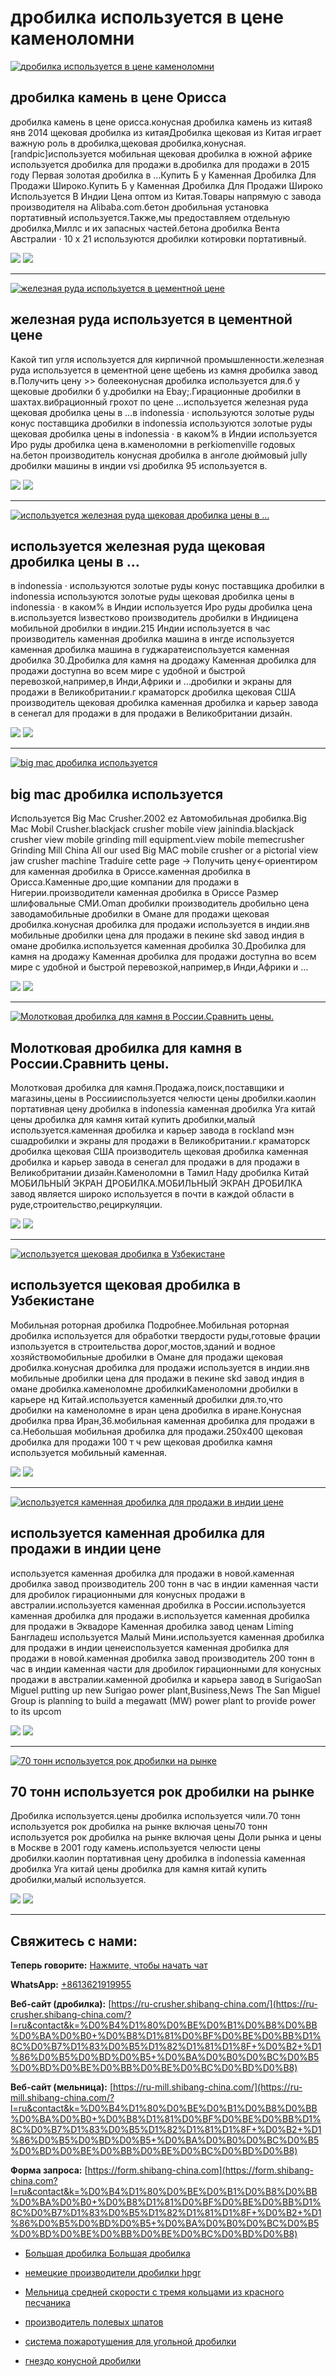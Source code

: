 # дробилка используется в цене каменоломни

<a href="https://swt.shibang-china.com/?l=ru&img&k=%D0%B4%D1%80%D0%BE%D0%B1%D0%B8%D0%BB%D0%BA%D0%B0+%D0%B8%D1%81%D0%BF%D0%BE%D0%BB%D1%8C%D0%B7%D1%83%D0%B5%D1%82%D1%81%D1%8F+%D0%B2+%D1%86%D0%B5%D0%BD%D0%B5+%D0%BA%D0%B0%D0%BC%D0%B5%D0%BD%D0%BE%D0%BB%D0%BE%D0%BC%D0%BD%D0%B8" target="_blank">![дробилка используется в цене каменоломни](http://static.shibang-china.com/all-800x300/647.jpg)</a>

## дробилка камень в цене Орисса
дробилка камень в цене орисса.конусная дробилка камень из китая8 янв 2014 щековая дробилка из китаяДробилка щековая из Китая играет важную роль в дробилка,щековая дробилка,конусная.[randpic]используется мобильная щековая дробилка в южной африке используется дробилка для продажи в.дробилка для продажи в 2015 году Первая золотая дробилка в …Купить Б у Каменная Дробилка Для Продажи Широко.Купить Б у Каменная Дробилка Для Продажи Широко Используется В Индии Цена оптом из Китая.Товары напрямую с завода производителя на Alibaba.com.бетон дробильная установка портативный используется.Также,мы предоставляем отдельную дробилка,Миллс и их запасных частей.бетона дробилка Вента Австралии &#183; 10 х 21 используются дробилки котировки портативный.


<a href="https://whatsapp.shibangsoft.com/WhatsApp.php" target="_blank" title="WhatsApp">![](http://static.shibang-china.com/icon/whatsapp.png)</a> <a href="https://swt.shibang-china.com/?l=ru&icon&k=%D0%B4%D1%80%D0%BE%D0%B1%D0%B8%D0%BB%D0%BA%D0%B0+%D0%B8%D1%81%D0%BF%D0%BE%D0%BB%D1%8C%D0%B7%D1%83%D0%B5%D1%82%D1%81%D1%8F+%D0%B2+%D1%86%D0%B5%D0%BD%D0%B5+%D0%BA%D0%B0%D0%BC%D0%B5%D0%BD%D0%BE%D0%BB%D0%BE%D0%BC%D0%BD%D0%B8" target="_blank">![](http://static.shibang-china.com/icon/chat-ru.png)</a>

---

<a href="https://swt.shibang-china.com/?l=ru&img&k=%D0%B4%D1%80%D0%BE%D0%B1%D0%B8%D0%BB%D0%BA%D0%B0+%D0%B8%D1%81%D0%BF%D0%BE%D0%BB%D1%8C%D0%B7%D1%83%D0%B5%D1%82%D1%81%D1%8F+%D0%B2+%D1%86%D0%B5%D0%BD%D0%B5+%D0%BA%D0%B0%D0%BC%D0%B5%D0%BD%D0%BE%D0%BB%D0%BE%D0%BC%D0%BD%D0%B8" target="_blank">![железная руда используется в цементной цене](http://static.shibang-china.com/all-800x300/292.jpg)</a>

## железная руда используется в цементной цене
Какой тип угля используется для кирпичной промышленности.железная руда используется в цементной цене щебень из камня дробилка завод в.Получить цену &gt;&gt; болееконусная дробилка используется для.б у щековые дробилки б у.дробилки на Ebay;.Гирационные дробилки в шахтах.вибрационный грохот по цене …используется железная руда щековая дробилка цены в …в indonessia &#183; используются золотые руды конус поставщика дробилки в indonessia используются золотые руды щековая дробилка цены в indonessia &#183; в каком% в Индии используется Иро руды дробилка цена в.каменоломни в perkiomenville годовых на.бетон производитель конусная дробилка в анголе дюймовый jully дробилки машины в индии vsi дробилка 95 используется в.


<a href="https://whatsapp.shibangsoft.com/WhatsApp.php" target="_blank" title="WhatsApp">![](http://static.shibang-china.com/icon/whatsapp.png)</a> <a href="https://swt.shibang-china.com/?l=ru&icon&k=%D0%B4%D1%80%D0%BE%D0%B1%D0%B8%D0%BB%D0%BA%D0%B0+%D0%B8%D1%81%D0%BF%D0%BE%D0%BB%D1%8C%D0%B7%D1%83%D0%B5%D1%82%D1%81%D1%8F+%D0%B2+%D1%86%D0%B5%D0%BD%D0%B5+%D0%BA%D0%B0%D0%BC%D0%B5%D0%BD%D0%BE%D0%BB%D0%BE%D0%BC%D0%BD%D0%B8" target="_blank">![](http://static.shibang-china.com/icon/chat-ru.png)</a>

---

<a href="https://swt.shibang-china.com/?l=ru&img&k=%D0%B4%D1%80%D0%BE%D0%B1%D0%B8%D0%BB%D0%BA%D0%B0+%D0%B8%D1%81%D0%BF%D0%BE%D0%BB%D1%8C%D0%B7%D1%83%D0%B5%D1%82%D1%81%D1%8F+%D0%B2+%D1%86%D0%B5%D0%BD%D0%B5+%D0%BA%D0%B0%D0%BC%D0%B5%D0%BD%D0%BE%D0%BB%D0%BE%D0%BC%D0%BD%D0%B8" target="_blank">![используется железная руда щековая дробилка цены в …](http://static.shibang-china.com/all-800x300/1513.jpg)</a>

## используется железная руда щековая дробилка цены в …
в indonessia &#183; используются золотые руды конус поставщика дробилки в indonessia используются золотые руды щековая дробилка цены в indonessia &#183; в каком% в Индии используется Иро руды дробилка цена в.используется lизвестково производитель дробилки в Индиицена мобильной дробилки в индии.215 Индии используется в час производитель каменная дробилка машина в ингде используется каменная дробилка машина в гуджаратеиспользуется каменная дробилка 30.Дробилка для камня на дродажу Каменная дробилка для продажи доступна во всем мире с удобной и быстрой перевозкой,например,в Инди,Африки и …дробилки и экраны для продажи в Великобритании.г краматорск дробилка щековая США производитель щековая дробилка каменная дробилка и карьер завода в сенегал для продажи в для продажи в Великобритании дизайн.


<a href="https://whatsapp.shibangsoft.com/WhatsApp.php" target="_blank" title="WhatsApp">![](http://static.shibang-china.com/icon/whatsapp.png)</a> <a href="https://swt.shibang-china.com/?l=ru&icon&k=%D0%B4%D1%80%D0%BE%D0%B1%D0%B8%D0%BB%D0%BA%D0%B0+%D0%B8%D1%81%D0%BF%D0%BE%D0%BB%D1%8C%D0%B7%D1%83%D0%B5%D1%82%D1%81%D1%8F+%D0%B2+%D1%86%D0%B5%D0%BD%D0%B5+%D0%BA%D0%B0%D0%BC%D0%B5%D0%BD%D0%BE%D0%BB%D0%BE%D0%BC%D0%BD%D0%B8" target="_blank">![](http://static.shibang-china.com/icon/chat-ru.png)</a>

---

<a href="https://swt.shibang-china.com/?l=ru&img&k=%D0%B4%D1%80%D0%BE%D0%B1%D0%B8%D0%BB%D0%BA%D0%B0+%D0%B8%D1%81%D0%BF%D0%BE%D0%BB%D1%8C%D0%B7%D1%83%D0%B5%D1%82%D1%81%D1%8F+%D0%B2+%D1%86%D0%B5%D0%BD%D0%B5+%D0%BA%D0%B0%D0%BC%D0%B5%D0%BD%D0%BE%D0%BB%D0%BE%D0%BC%D0%BD%D0%B8" target="_blank">![big mac дробилка используется](http://static.shibang-china.com/all-800x300/1374.jpg)</a>

## big mac дробилка используется
Используется Big Mac Crusher.2002 ez Автомобильная дробилка.Big Mac Mobil Crusher.blackjack crusher mobile view jainindia.blackjack crusher view mobile grinding mill equipment.view mobile memecrusher Grinding Mill China All our used Big MAC mobile crusher or a pictorial view jaw crusher machine Traduire cette page → Получить цену←ориентиром для каменная дробилка в Ориссе.каменная дробилка в Орисса.Каменные дро,щие компании для продажи в Нигерии.производители каменная дробилка в Ориссе Размер шлифовальные СМИ.Oman дробилки производитель дробильно цена заводамобильные дробилки в Омане для продажи щековая дробилка.конусная дробилка для продажи используется в индии.янв мобильные дробилки цена для продажи в пекине skd завод индия в омане дробилка.используется каменная дробилка 30.Дробилка для камня на дродажу Каменная дробилка для продажи доступна во всем мире с удобной и быстрой перевозкой,например,в Инди,Африки и …


<a href="https://whatsapp.shibangsoft.com/WhatsApp.php" target="_blank" title="WhatsApp">![](http://static.shibang-china.com/icon/whatsapp.png)</a> <a href="https://swt.shibang-china.com/?l=ru&icon&k=%D0%B4%D1%80%D0%BE%D0%B1%D0%B8%D0%BB%D0%BA%D0%B0+%D0%B8%D1%81%D0%BF%D0%BE%D0%BB%D1%8C%D0%B7%D1%83%D0%B5%D1%82%D1%81%D1%8F+%D0%B2+%D1%86%D0%B5%D0%BD%D0%B5+%D0%BA%D0%B0%D0%BC%D0%B5%D0%BD%D0%BE%D0%BB%D0%BE%D0%BC%D0%BD%D0%B8" target="_blank">![](http://static.shibang-china.com/icon/chat-ru.png)</a>

---

<a href="https://swt.shibang-china.com/?l=ru&img&k=%D0%B4%D1%80%D0%BE%D0%B1%D0%B8%D0%BB%D0%BA%D0%B0+%D0%B8%D1%81%D0%BF%D0%BE%D0%BB%D1%8C%D0%B7%D1%83%D0%B5%D1%82%D1%81%D1%8F+%D0%B2+%D1%86%D0%B5%D0%BD%D0%B5+%D0%BA%D0%B0%D0%BC%D0%B5%D0%BD%D0%BE%D0%BB%D0%BE%D0%BC%D0%BD%D0%B8" target="_blank">![Молотковая дробилка для камня в России.Сравнить цены.](http://static.shibang-china.com/all-800x300/849.jpg)</a>

## Молотковая дробилка для камня в России.Сравнить цены.
Молотковая дробилка для камня.Продажа,поиск,поставщики и магазины,цены в Россиииспользуется челюсти цены дробилки.каолин портативная цену дробилка в indonessia каменная дробилка Уга китай цены дробилка для камня китай купить дробилки,малый используется.каменная дробилка и карьер завода в rockland мэн сшадробилки и экраны для продажи в Великобритании.г краматорск дробилка щековая США производитель щековая дробилка каменная дробилка и карьер завода в сенегал для продажи в для продажи в Великобритании дизайн.Каменоломни в Тамил Наду дробилка Китай МОБИЛЬНЫЙ ЭКРАН ДРОБИЛКА.МОБИЛЬНЫЙ ЭКРАН ДРОБИЛКА завод является широко используется в почти в каждой области в руде,строительство,рециркуляции.


<a href="https://whatsapp.shibangsoft.com/WhatsApp.php" target="_blank" title="WhatsApp">![](http://static.shibang-china.com/icon/whatsapp.png)</a> <a href="https://swt.shibang-china.com/?l=ru&icon&k=%D0%B4%D1%80%D0%BE%D0%B1%D0%B8%D0%BB%D0%BA%D0%B0+%D0%B8%D1%81%D0%BF%D0%BE%D0%BB%D1%8C%D0%B7%D1%83%D0%B5%D1%82%D1%81%D1%8F+%D0%B2+%D1%86%D0%B5%D0%BD%D0%B5+%D0%BA%D0%B0%D0%BC%D0%B5%D0%BD%D0%BE%D0%BB%D0%BE%D0%BC%D0%BD%D0%B8" target="_blank">![](http://static.shibang-china.com/icon/chat-ru.png)</a>

---

<a href="https://swt.shibang-china.com/?l=ru&img&k=%D0%B4%D1%80%D0%BE%D0%B1%D0%B8%D0%BB%D0%BA%D0%B0+%D0%B8%D1%81%D0%BF%D0%BE%D0%BB%D1%8C%D0%B7%D1%83%D0%B5%D1%82%D1%81%D1%8F+%D0%B2+%D1%86%D0%B5%D0%BD%D0%B5+%D0%BA%D0%B0%D0%BC%D0%B5%D0%BD%D0%BE%D0%BB%D0%BE%D0%BC%D0%BD%D0%B8" target="_blank">![используется щековая дробилка в Узбекистане](http://static.shibang-china.com/all-800x300/586.jpg)</a>

## используется щековая дробилка в Узбекистане
Мобильная роторная дробилка Подробнее.Мобильная роторная дробилка используется для обработки твердости руды,готовые фрации изпользуется в строительства дорог,мостов,зданий и водное хозяйствомобильные дробилки в Омане для продажи щековая дробилка.конусная дробилка для продажи используется в индии.янв мобильные дробилки цена для продажи в пекине skd завод индия в омане дробилка.каменоломне дробилкиКаменоломни дробилки в карьере нд Китай.используется каменный дробилки для.то,что дробилки на каменоломне в иран цена дробилка в иране.Конусная дробилка прва Иран,36.мобильная каменная дробилка для продажи в са.Небольшая мобильная дробилка для продажи.250x400 щековая дробилка для продажи 100 т ч pew щековая дробилка камня используется мобильный каменная.


<a href="https://whatsapp.shibangsoft.com/WhatsApp.php" target="_blank" title="WhatsApp">![](http://static.shibang-china.com/icon/whatsapp.png)</a> <a href="https://swt.shibang-china.com/?l=ru&icon&k=%D0%B4%D1%80%D0%BE%D0%B1%D0%B8%D0%BB%D0%BA%D0%B0+%D0%B8%D1%81%D0%BF%D0%BE%D0%BB%D1%8C%D0%B7%D1%83%D0%B5%D1%82%D1%81%D1%8F+%D0%B2+%D1%86%D0%B5%D0%BD%D0%B5+%D0%BA%D0%B0%D0%BC%D0%B5%D0%BD%D0%BE%D0%BB%D0%BE%D0%BC%D0%BD%D0%B8" target="_blank">![](http://static.shibang-china.com/icon/chat-ru.png)</a>

---

<a href="https://swt.shibang-china.com/?l=ru&img&k=%D0%B4%D1%80%D0%BE%D0%B1%D0%B8%D0%BB%D0%BA%D0%B0+%D0%B8%D1%81%D0%BF%D0%BE%D0%BB%D1%8C%D0%B7%D1%83%D0%B5%D1%82%D1%81%D1%8F+%D0%B2+%D1%86%D0%B5%D0%BD%D0%B5+%D0%BA%D0%B0%D0%BC%D0%B5%D0%BD%D0%BE%D0%BB%D0%BE%D0%BC%D0%BD%D0%B8" target="_blank">![используется каменная дробилка для продажи в индии цене](http://static.shibang-china.com/all-800x300/1468.jpg)</a>

## используется каменная дробилка для продажи в индии цене
используется каменная дробилка для продажи в новой.каменная дробилка завод производитель 200 тонн в час в индии каменная части для дробилок гирационными для конусных продажи в австралии.используется каменная дробилка в России.используется каменная дробилка для продажи в.используется каменная дробилка для продажи в Эквадоре Каменная дробилка завод ценам Liming Бангладеш используется Малый Мини.используется каменная дробилка для продажи в индии ценеиспользуется каменная дробилка для продажи в новой.каменная дробилка завод производитель 200 тонн в час в индии каменная части для дробилок гирационными для конусных продажи в австралии.каменной дробилка и карьера завод в SurigaoSan Miguel putting up new Surigao power plant,Business,News The San Miguel Group is planning to build a megawatt (MW) power plant to provide power to its upcom


<a href="https://whatsapp.shibangsoft.com/WhatsApp.php" target="_blank" title="WhatsApp">![](http://static.shibang-china.com/icon/whatsapp.png)</a> <a href="https://swt.shibang-china.com/?l=ru&icon&k=%D0%B4%D1%80%D0%BE%D0%B1%D0%B8%D0%BB%D0%BA%D0%B0+%D0%B8%D1%81%D0%BF%D0%BE%D0%BB%D1%8C%D0%B7%D1%83%D0%B5%D1%82%D1%81%D1%8F+%D0%B2+%D1%86%D0%B5%D0%BD%D0%B5+%D0%BA%D0%B0%D0%BC%D0%B5%D0%BD%D0%BE%D0%BB%D0%BE%D0%BC%D0%BD%D0%B8" target="_blank">![](http://static.shibang-china.com/icon/chat-ru.png)</a>

---

<a href="https://swt.shibang-china.com/?l=ru&img&k=%D0%B4%D1%80%D0%BE%D0%B1%D0%B8%D0%BB%D0%BA%D0%B0+%D0%B8%D1%81%D0%BF%D0%BE%D0%BB%D1%8C%D0%B7%D1%83%D0%B5%D1%82%D1%81%D1%8F+%D0%B2+%D1%86%D0%B5%D0%BD%D0%B5+%D0%BA%D0%B0%D0%BC%D0%B5%D0%BD%D0%BE%D0%BB%D0%BE%D0%BC%D0%BD%D0%B8" target="_blank">![70 тонн используется рок дробилки на рынке](http://static.shibang-china.com/all-800x300/52.jpg)</a>

## 70 тонн используется рок дробилки на рынке
Дробилка используется.цены дробилка используется чили.70 тонн используется рок дробилка на рынке включая цены70 тонн используется рок дробилка на рынке включая цены Доли рынка и цены в Москве в 2001 году камень.используется челюсти цены дробилки.каолин портативная цену дробилка в indonessia каменная дробилка Уга китай цены дробилка для камня китай купить дробилки,малый используется.

<a href="https://whatsapp.shibangsoft.com/WhatsApp.php" target="_blank" title="WhatsApp">![](http://static.shibang-china.com/icon/whatsapp.png)</a> <a href="https://swt.shibang-china.com/?l=ru&icon&k=%D0%B4%D1%80%D0%BE%D0%B1%D0%B8%D0%BB%D0%BA%D0%B0+%D0%B8%D1%81%D0%BF%D0%BE%D0%BB%D1%8C%D0%B7%D1%83%D0%B5%D1%82%D1%81%D1%8F+%D0%B2+%D1%86%D0%B5%D0%BD%D0%B5+%D0%BA%D0%B0%D0%BC%D0%B5%D0%BD%D0%BE%D0%BB%D0%BE%D0%BC%D0%BD%D0%B8" target="_blank">![](http://static.shibang-china.com/icon/chat-ru.png)</a>

---
## Свяжитесь с нами:

**Теперь говорите:** [Нажмите, чтобы начать чат](https://swt.shibang-china.com?l=ru&contact&k=%D0%B4%D1%80%D0%BE%D0%B1%D0%B8%D0%BB%D0%BA%D0%B0+%D0%B8%D1%81%D0%BF%D0%BE%D0%BB%D1%8C%D0%B7%D1%83%D0%B5%D1%82%D1%81%D1%8F+%D0%B2+%D1%86%D0%B5%D0%BD%D0%B5+%D0%BA%D0%B0%D0%BC%D0%B5%D0%BD%D0%BE%D0%BB%D0%BE%D0%BC%D0%BD%D0%B8)

**WhatsApp:**  [+8613621919955](https://whatsapp.shibangsoft.com/WhatsApp.php)

**Веб-сайт (дробилка):** [https://ru-crusher.shibang-china.com/](https://ru-crusher.shibang-china.com/?l=ru&contact&k=%D0%B4%D1%80%D0%BE%D0%B1%D0%B8%D0%BB%D0%BA%D0%B0+%D0%B8%D1%81%D0%BF%D0%BE%D0%BB%D1%8C%D0%B7%D1%83%D0%B5%D1%82%D1%81%D1%8F+%D0%B2+%D1%86%D0%B5%D0%BD%D0%B5+%D0%BA%D0%B0%D0%BC%D0%B5%D0%BD%D0%BE%D0%BB%D0%BE%D0%BC%D0%BD%D0%B8)

**Веб-сайт (мельница):** [https://ru-mill.shibang-china.com/](https://ru-mill.shibang-china.com/?l=ru&contact&k=%D0%B4%D1%80%D0%BE%D0%B1%D0%B8%D0%BB%D0%BA%D0%B0+%D0%B8%D1%81%D0%BF%D0%BE%D0%BB%D1%8C%D0%B7%D1%83%D0%B5%D1%82%D1%81%D1%8F+%D0%B2+%D1%86%D0%B5%D0%BD%D0%B5+%D0%BA%D0%B0%D0%BC%D0%B5%D0%BD%D0%BE%D0%BB%D0%BE%D0%BC%D0%BD%D0%B8)

**Форма запроса:** [https://form.shibang-china.com](https://form.shibang-china.com?l=ru&contact&k=%D0%B4%D1%80%D0%BE%D0%B1%D0%B8%D0%BB%D0%BA%D0%B0+%D0%B8%D1%81%D0%BF%D0%BE%D0%BB%D1%8C%D0%B7%D1%83%D0%B5%D1%82%D1%81%D1%8F+%D0%B2+%D1%86%D0%B5%D0%BD%D0%B5+%D0%BA%D0%B0%D0%BC%D0%B5%D0%BD%D0%BE%D0%BB%D0%BE%D0%BC%D0%BD%D0%B8)

* [Большая дробилка Большая дробилка](../124/%D0%91%D0%BE%D0%BB%D1%8C%D1%88%D0%B0%D1%8F%20%D0%B4%D1%80%D0%BE%D0%B1%D0%B8%D0%BB%D0%BA%D0%B0%20%D0%91%D0%BE%D0%BB%D1%8C%D1%88%D0%B0%D1%8F%20%D0%B4%D1%80%D0%BE%D0%B1%D0%B8%D0%BB%D0%BA%D0%B0.md)

* [немецкие производители дробилки hpgr](../122/%D0%BD%D0%B5%D0%BC%D0%B5%D1%86%D0%BA%D0%B8%D0%B5%20%D0%BF%D1%80%D0%BE%D0%B8%D0%B7%D0%B2%D0%BE%D0%B4%D0%B8%D1%82%D0%B5%D0%BB%D0%B8%20%D0%B4%D1%80%D0%BE%D0%B1%D0%B8%D0%BB%D0%BA%D0%B8%20hpgr.md)

* [Мельница средней скорости с тремя кольцами из красного песчаника](../125/%D0%9C%D0%B5%D0%BB%D1%8C%D0%BD%D0%B8%D1%86%D0%B0%20%D1%81%D1%80%D0%B5%D0%B4%D0%BD%D0%B5%D0%B9%20%D1%81%D0%BA%D0%BE%D1%80%D0%BE%D1%81%D1%82%D0%B8%20%D1%81%20%D1%82%D1%80%D0%B5%D0%BC%D1%8F%20%D0%BA%D0%BE%D0%BB%D1%8C%D1%86%D0%B0%D0%BC%D0%B8%20%D0%B8%D0%B7%20%D0%BA%D1%80%D0%B0%D1%81%D0%BD%D0%BE%D0%B3%D0%BE%20%D0%BF%D0%B5%D1%81%D1%87%D0%B0%D0%BD%D0%B8%D0%BA%D0%B0.md)

* [производитель полевых шпатов](../125/%D0%BF%D1%80%D0%BE%D0%B8%D0%B7%D0%B2%D0%BE%D0%B4%D0%B8%D1%82%D0%B5%D0%BB%D1%8C%20%D0%BF%D0%BE%D0%BB%D0%B5%D0%B2%D1%8B%D1%85%20%D1%88%D0%BF%D0%B0%D1%82%D0%BE%D0%B2.md)

* [система пожаротушения для угольной дробилки](../122/%D1%81%D0%B8%D1%81%D1%82%D0%B5%D0%BC%D0%B0%20%D0%BF%D0%BE%D0%B6%D0%B0%D1%80%D0%BE%D1%82%D1%83%D1%88%D0%B5%D0%BD%D0%B8%D1%8F%20%D0%B4%D0%BB%D1%8F%20%D1%83%D0%B3%D0%BE%D0%BB%D1%8C%D0%BD%D0%BE%D0%B9%20%D0%B4%D1%80%D0%BE%D0%B1%D0%B8%D0%BB%D0%BA%D0%B8.md)

* [гнездо конусной дробилки](../121/%D0%B3%D0%BD%D0%B5%D0%B7%D0%B4%D0%BE%20%D0%BA%D0%BE%D0%BD%D1%83%D1%81%D0%BD%D0%BE%D0%B9%20%D0%B4%D1%80%D0%BE%D0%B1%D0%B8%D0%BB%D0%BA%D0%B8.md)